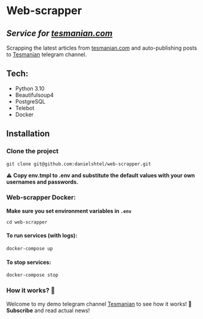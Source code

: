 # Web-scrapper

## _Service for [tesmanian.com](https://www.tesmanian.com/)_

Scrapping the latest articles from [tesmanian.com](https://www.tesmanian.com/blogs/tesmanian-blog) and auto-publishing
posts
to [Tesmanian](https://t.me/tesmanian) telegram channel.

## Tech:

- Python 3.10
- Beautifulsoup4
- PostgreSQL
- Telebot
- Docker

## Installation

### Clone the project

```shell
git clone git@github.com:danielshtel/web-scrapper.git
```

⚠️ **Copy env.tmpl to .env and substitute the default values with your own usernames and passwords.**

### Web-scrapper Docker:

**Make sure you set environment variables in `.env`**

```shell
cd web-scrapper
```

#### To run services (with logs):

```shell
docker-compose up
```

#### To stop services:

```shell
docker-compose stop
```

### How it works? 🤔

Welcome to my demo telegram channel [Tesmanian](https://t.me/tesmanian) to see how it works! 🎇
**Subscribe** and read actual news! 

